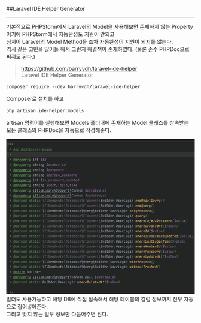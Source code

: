 ##Laravel IDE Helper Generator
***
기본적으로 PHPStorm에서 Laravel의 Model을 사용해보면 존재하지 않는 Property이기에 PHPStorm에서 자동완성도 지원이 안되고  
심지어 Laravel의 Model Method들 조차 자동완성이 지원이 되지를 않는다.  
역시 같은 고민을 많이들 해서 그런지 해결책이 존재하였다. (물론 손수 PHPDoc으로 써줘도 된다.)

> https://github.com/barryvdh/laravel-ide-helper  
> Laravel IDE Helper Generator

```
composer require --dev barryvdh/laravel-ide-helper
```

Composer로 설치를 하고

```
php artisan ide-helper:models
```

artisan 명령어를 실행해보면 Models 폴더내에 존재하는 Model 클래스를 상속받는 모든 클래스의 PHPDoc을 자동으로 작성해준다.

![](assets/_images/443c53e7.png)  
빌더도 사용가능하고 해당 DB에 직접 접속해서 해당 테이블의 칼럼 정보까지 전부 자동으로 집어넣어준다.  
그리고 맞지 않는 일부 정보만 다듬어주면 된다.